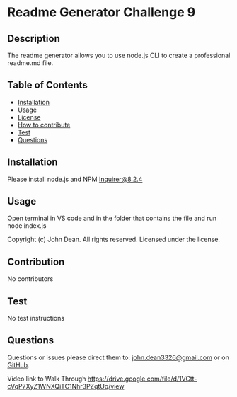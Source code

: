# Readme Generator Challenge 9 
  ## Description 
  The readme generator allows you to use node.js CLI to create a professional readme.md file.
  ## Table of Contents
  - [Installation](#Installation)
  - [Usage](#Usage)
  - [License](#License)
  - [How to contribute](#Contribution)
  - [Test](#Test)
  - [Questions](#Questions)
  ## Installation
  Please install node.js and NPM Inquirer@8.2.4
  ## Usage
  Open terminal in VS code and in the folder that contains the file and run node index.js
   
   
  Copyright (c) John Dean.  All rights reserved. Licensed under the  license.
  ## Contribution
   No contributors
  ## Test
  No test instructions
  ## Questions

  Questions or issues please direct them to:  john.dean3326@gmail.com or on [GitHub](https://github.com/johndean3326).
  




Video link to Walk Through
https://drive.google.com/file/d/1VCtt-cVqP7XyZ1WNXQiTC1Nhr3PZqtUq/view


